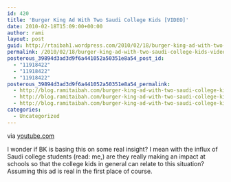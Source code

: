 ```yaml
---
id: 420
title: 'Burger King Ad With Two Saudi College Kids [VIDEO]'
date: 2010-02-18T15:09:00+00:00
author: rami
layout: post
guid: http://rtaibah1.wordpress.com/2010/02/18/burger-king-ad-with-two-saudi-college-kids-video
permalink: /2010/02/18/burger-king-ad-with-two-saudi-college-kids-video/
posterous_39894d3ad3d9f6a441052a50351e8a54_post_id:
  - "11918422"
  - "11918422"
  - "11918422"
posterous_39894d3ad3d9f6a441052a50351e8a54_permalink:
  - http://blog.ramitaibah.com/burger-king-ad-with-two-saudi-college-kids-vi
  - http://blog.ramitaibah.com/burger-king-ad-with-two-saudi-college-kids-vi
  - http://blog.ramitaibah.com/burger-king-ad-with-two-saudi-college-kids-vi
categories:
  - Uncategorized
---
```

<div class="posterous_bookmarklet_entry">
  <div class="posterous_quote_citation">
    via <a href="http://www.youtube.com/watch?v=8JBggs6HqP8&feature=player_embedded">youtube.com</a>
  </div>
  
  <p>
    I wonder if BK is basing this on some real insight? I mean with the influx of Saudi college students (read: me,) are they really making an impact at schools so that the college kids in general can relate to this situation? Assuming this ad is real in the first place of course.
  </p>
</div>
